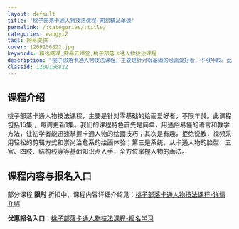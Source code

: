 ```yaml
---
layout: default
title: '桃子部落卡通人物技法课程-网易精品单课'
permalink: /:categories/:title/
categories: wangyi2
tags: 网易提供
cover: 1209156822.jpg
keywords: 精选网课,网易云课堂,桃子部落卡通人物技法课程
description: "桃子部落卡通人物技法课程，主要是针对零基础的绘画爱好者，不限年龄。此课程包括15集，每周更新1集。我们的课程特色首先是简单，用通俗易懂的语言和教学方法，让初学者能迅速掌握卡通人物的绘画技巧；"
classid: 1209156822
---
```


## 课程介绍

桃子部落卡通人物技法课程，主要是针对零基础的绘画爱好者，不限年龄。此课程包括15集 ，每周更新1集。我们的课程特色首先是简单，用通俗易懂的语言和教学方法，让初学者能迅速掌握卡通人物的绘画技巧；其次是有趣，拒绝说教，视频采用轻松的剪辑方式和崇尚治愈系的绘画体验；第三是系统，从卡通人物的脸型、五官、四肢、结构线等等基础知识点入手，全方位掌握人物的画法。

## 课程内容与报名入口

部分课程 **限时** 折扣中，课程内容详细介绍见：[桃子部落卡通人物技法课程-详情介绍](https://study.163.com/course/introduction/1209156822.htm?share=1&shareId=1025206652&utm_campaign=share&utm_medium=iphoneShare&utm_source=&utm_u=1025206652)

**优惠报名入口**：[桃子部落卡通人物技法课程-报名学习](https://study.163.com/course/introduction/1209156822.htm?share=1&shareId=1025206652&utm_campaign=share&utm_medium=iphoneShare&utm_source=&utm_u=1025206652)

